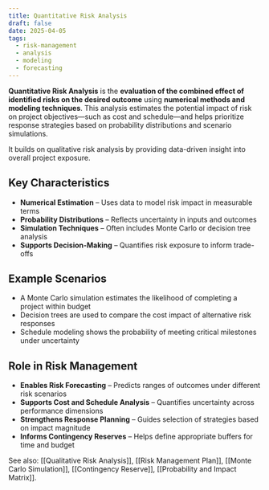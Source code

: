 ```yaml
---
title: Quantitative Risk Analysis
draft: false
date: 2025-04-05
tags:
  - risk-management
  - analysis
  - modeling
  - forecasting
---
```


**Quantitative Risk Analysis** is the **evaluation of the combined effect of identified risks on the desired outcome** using **numerical methods and modeling techniques**. This analysis estimates the potential impact of risk on project objectives—such as cost and schedule—and helps prioritize response strategies based on probability distributions and scenario simulations.

It builds on qualitative risk analysis by providing data-driven insight into overall project exposure.

## Key Characteristics

- **Numerical Estimation** – Uses data to model risk impact in measurable terms  
- **Probability Distributions** – Reflects uncertainty in inputs and outcomes  
- **Simulation Techniques** – Often includes Monte Carlo or decision tree analysis  
- **Supports Decision-Making** – Quantifies risk exposure to inform trade-offs

## Example Scenarios

- A Monte Carlo simulation estimates the likelihood of completing a project within budget  
- Decision trees are used to compare the cost impact of alternative risk responses  
- Schedule modeling shows the probability of meeting critical milestones under uncertainty

## Role in Risk Management

- **Enables Risk Forecasting** – Predicts ranges of outcomes under different risk scenarios  
- **Supports Cost and Schedule Analysis** – Quantifies uncertainty across performance dimensions  
- **Strengthens Response Planning** – Guides selection of strategies based on impact magnitude  
- **Informs Contingency Reserves** – Helps define appropriate buffers for time and budget

See also: [[Qualitative Risk Analysis]], [[Risk Management Plan]], [[Monte Carlo Simulation]], [[Contingency Reserve]], [[Probability and Impact Matrix]].
